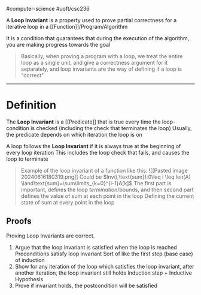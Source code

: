 #computer-science 
#uoft/csc236 

A **Loop Invariant** is a property used to prove partial correctness for a iterative loop in a [[Function]]/Program/Algorithm

It is a condition that guarantees that during the execution of the algorithm, you are making progress towards the goal

>Basically, when proving a program with a loop, we treat the entire loop as a single unit, and give a correctness argument for it separately, and loop invariants are the way of defining if a loop is "correct"

---
# Definition

The **Loop Invariant** is a [[Predicate]] that is true every time the loop-condition is checked (including the check that terminates the loop)
Usually, the predicate depends on which iteration the loop is on

A loop follows the **Loop Invariant** if it is always true at the beginning of every loop iteration
	This includes the loop check that fails, and causes the loop to terminate

> Example of the loop invariant of a function like this:
> 	![[Pasted image 20240616180319.png]]
> Could be $Inv(i,\text{sum}):0\leq i \leq len(A) \land\text{sum}=\sum\limits_{k=0}^{i-1}A[k]$
> 	The first part is important, defines the loop *termination*/bounds, and then second part defines the value of sum at each point in the loop
> Defining the current state of sum at every point in the loop

## Proofs
Proving Loop Invariants are correct.
1. Argue that the loop invariant is satisfied when the loop is reached 
	Preconditions satisfy loop invariant
	Sort of like the first step (base case) of induction
2. Show for any iteration of the loop which satisfies the loop invariant, after another iteration, the loop invariant still holds
	Induction step + Inductive Hypothesis
3. Prove if invariant holds, the postcondition will be satisfied